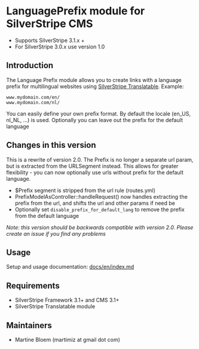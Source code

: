 # LanguagePrefix module for SilverStripe CMS #

 * Supports SilverStripe 3.1.x + 
 * For SilverStripe 3.0.x use version 1.0

## Introduction ##

The Language Prefix module allows you to create links with a language prefix
for multilingual websites using [SilverStripe Translatable](https://github.com/silverstripe/silverstripe-translatable). 
Example:
 
	www.mydomain.com/en/
 	www.mydomain.com/nl/

You can easily define your own prefix format. By default the locale (en_US, nl_NL, ...) is used. 
Optionally you can leave out the prefix for the default language

## Changes in this version

This is a rewrite of version 2.0. The Prefix is no longer a separate url param, but is extracted from the URLSegment instead. 
This allows for greater flexibility - you can now optionally use urls without prefix for the default language. 

 * $Prefix segment is stripped from the url rule (routes.yml)
 * PrefixModelAsController::handleRequest() now handles extracting the prefix from the url, and shifts the url and other params if need be
 * Optionally set `disable_prefix_for_default_lang` to remove the prefix from the default language

*Note: this version should be backwards compatible with version 2.0. Please create an issue if you find any problems* 

## Usage

Setup and usage documentation: [docs/en/index.md](docs/en/index.md)

## Requirements ##

 * SilverStripe Framework 3.1+ and CMS 3.1+
 * SilverStripe Translatable module

## Maintainers ##

 * Martine Bloem (martimiz at gmail dot com)